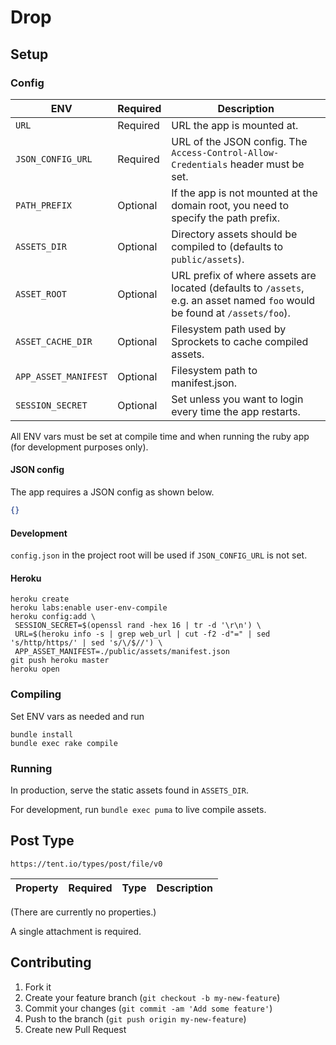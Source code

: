# Drop

## Setup

### Config

ENV                  | Required | Description
-----------------    | -------- | -----------
`URL`                | Required | URL the app is mounted at.
`JSON_CONFIG_URL`    | Required | URL of the JSON config. The `Access-Control-Allow-Credentials` header must be set.
`PATH_PREFIX`        | Optional | If the app is not mounted at the domain root, you need to specify the path prefix.
`ASSETS_DIR`         | Optional | Directory assets should be compiled to (defaults to `public/assets`).
`ASSET_ROOT`         | Optional | URL prefix of where assets are located (defaults to `/assets`, e.g. an asset named `foo` would be found at `/assets/foo`).
`ASSET_CACHE_DIR`    | Optional | Filesystem path used by Sprockets to cache compiled assets.
`APP_ASSET_MANIFEST` | Optional | Filesystem path to manifest.json.
`SESSION_SECRET`     | Optional | Set unless you want to login every time the app restarts.

All ENV vars must be set at compile time and when running the ruby app (for development purposes only).

#### JSON config

The app requires a JSON config as shown below.

```json
{}
```

#### Development

`config.json` in the project root will be used if `JSON_CONFIG_URL` is not set.

#### Heroku

```
heroku create
heroku labs:enable user-env-compile
heroku config:add \
 SESSION_SECRET=$(openssl rand -hex 16 | tr -d '\r\n') \
 URL=$(heroku info -s | grep web_url | cut -f2 -d"=" | sed 's/http/https/' | sed 's/\/$//') \
 APP_ASSET_MANIFEST=./public/assets/manifest.json
git push heroku master
heroku open
```

### Compiling

Set ENV vars as needed and run

```
bundle install
bundle exec rake compile
```

### Running

In production, serve the static assets found in `ASSETS_DIR`.

For development, run `bundle exec puma` to live compile assets.

## Post Type

`https://tent.io/types/post/file/v0`

Property | Required | Type   | Description
-------- | -------- | ------ | -----------

(There are currently no properties.)

A single attachment is required.

## Contributing

1. Fork it
2. Create your feature branch (`git checkout -b my-new-feature`)
3. Commit your changes (`git commit -am 'Add some feature'`)
4. Push to the branch (`git push origin my-new-feature`)
5. Create new Pull Request
